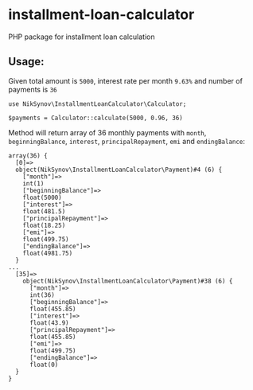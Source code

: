 # installment-loan-calculator
PHP package for installment loan calculation

## Usage:

Given total amount is `5000`, interest rate per month `9.63%` and number of payments is `36`
````
use NikSynov\InstallmentLoanCalculator\Calculator;

$payments = Calculator::calculate(5000, 0.96, 36)
````

Method will return array of 36 monthly payments with `month`, `beginningBalance`, `interest`, `principalRepayment`, `emi` and `endingBalance`:
````
array(36) {
  [0]=>
  object(NikSynov\InstallmentLoanCalculator\Payment)#4 (6) {
    ["month"]=>
    int(1)
    ["beginningBalance"]=>
    float(5000)
    ["interest"]=>
    float(481.5)
    ["principalRepayment"]=>
    float(18.25)
    ["emi"]=>
    float(499.75)
    ["endingBalance"]=>
    float(4981.75)
  }
...
  [35]=>
    object(NikSynov\InstallmentLoanCalculator\Payment)#38 (6) {
      ["month"]=>
      int(36)
      ["beginningBalance"]=>
      float(455.85)
      ["interest"]=>
      float(43.9)
      ["principalRepayment"]=>
      float(455.85)
      ["emi"]=>
      float(499.75)
      ["endingBalance"]=>
      float(0)
  }
}
````
